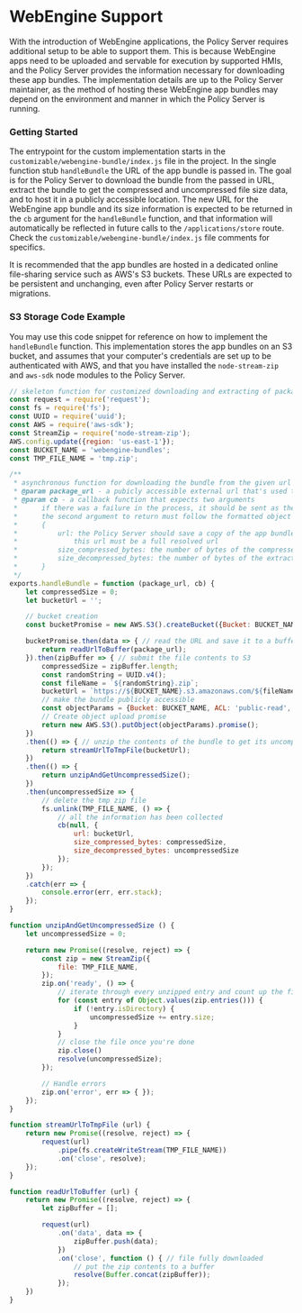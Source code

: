 # WebEngine Support

With the introduction of WebEngine applications, the Policy Server requires additional setup to be able to support them. This is because WebEngine apps need to be uploaded and servable for execution by supported HMIs, and the Policy Server provides the information necessary for downloading these app bundles. The implementation details are up to the Policy Server maintainer, as the method of hosting these WebEngine app bundles may depend on the environment and manner in which the Policy Server is running. 

### Getting Started
The entrypoint for the custom implementation starts in the `customizable/webengine-bundle/index.js` file in the project. In the single function stub `handleBundle` the URL of the app bundle is passed in. The goal is for the Policy Server to download the bundle from the passed in URL, extract the bundle to get the compressed and uncompressed file size data, and to host it in a publicly accessible location. The new URL for the WebEngine app bundle and its size information is expected to be returned in the `cb` argument for the `handleBundle` function, and that information will automatically be reflected in future calls to the `/applications/store` route. Check the `customizable/webengine-bundle/index.js` file comments for specifics.

It is recommended that the app bundles are hosted in a dedicated online file-sharing service such as AWS's S3 buckets. These URLs are expected to be persistent and unchanging, even after Policy Server restarts or migrations. 

### S3 Storage Code Example
You may use this code snippet for reference on how to implement the `handleBundle` function. This implementation stores the app bundles on an S3 bucket, and assumes that your computer's credentials are set up to be authenticated with AWS, and that you have installed the `node-stream-zip` and `aws-sdk` node modules to the Policy Server.

```js
// skeleton function for customized downloading and extracting of package information
const request = require('request');
const fs = require('fs');
const UUID = require('uuid');
const AWS = require('aws-sdk');
const StreamZip = require('node-stream-zip');
AWS.config.update({region: 'us-east-1'});
const BUCKET_NAME = 'webengine-bundles';
const TMP_FILE_NAME = 'tmp.zip';

/**
 * asynchronous function for downloading the bundle from the given url and extracting its size information
 * @param package_url - a pubicly accessible external url that's used to download the bundle onto the Policy Server
 * @param cb - a callback function that expects two arguments
 *      if there was a failure in the process, it should be sent as the first argument. the Policy Server will log it
 *      the second argument to return must follow the formatted object below
 *      {
 *          url: the Policy Server should save a copy of the app bundle somewhere publicly accessible
 *              this url must be a full resolved url
 *          size_compressed_bytes: the number of bytes of the compressed downloaded bundle
 *          size_decompressed_bytes: the number of bytes of the extracted downloaded bundle
 *      }
 */
exports.handleBundle = function (package_url, cb) {
    let compressedSize = 0;
    let bucketUrl = '';

    // bucket creation
    const bucketPromise = new AWS.S3().createBucket({Bucket: BUCKET_NAME, ACL: 'public-read'}).promise();

    bucketPromise.then(data => { // read the URL and save it to a buffer variable
        return readUrlToBuffer(package_url);
    }).then(zipBuffer => { // submit the file contents to S3
        compressedSize = zipBuffer.length;
        const randomString = UUID.v4();
        const fileName = `${randomString}.zip`;
        bucketUrl = `https://${BUCKET_NAME}.s3.amazonaws.com/${fileName}`;
        // make the bundle publicly accessible
        const objectParams = {Bucket: BUCKET_NAME, ACL: 'public-read', Key: fileName, Body: zipBuffer};
        // Create object upload promise
        return new AWS.S3().putObject(objectParams).promise();
    })
    .then(() => { // unzip the contents of the bundle to get its uncompressed data information
        return streamUrlToTmpFile(bucketUrl);
    })
    .then(() => {
        return unzipAndGetUncompressedSize();
    })
    .then(uncompressedSize => {
        // delete the tmp zip file
        fs.unlink(TMP_FILE_NAME, () => {
            // all the information has been collected
            cb(null, {
                url: bucketUrl,
                size_compressed_bytes: compressedSize,
                size_decompressed_bytes: uncompressedSize
            });
        });
    })
    .catch(err => {
        console.error(err, err.stack);
    });
}

function unzipAndGetUncompressedSize () {
    let uncompressedSize = 0;

    return new Promise((resolve, reject) => {
        const zip = new StreamZip({
            file: TMP_FILE_NAME,
        });
        zip.on('ready', () => {
            // iterate through every unzipped entry and count up the file sizes
            for (const entry of Object.values(zip.entries())) {
                if (!entry.isDirectory) {
                    uncompressedSize += entry.size;
                }
            }
            // close the file once you're done
            zip.close()
            resolve(uncompressedSize);
        });

        // Handle errors
        zip.on('error', err => { });
    });
}

function streamUrlToTmpFile (url) {
    return new Promise((resolve, reject) => {
        request(url)
            .pipe(fs.createWriteStream(TMP_FILE_NAME))
            .on('close', resolve);
    });
}

function readUrlToBuffer (url) {
    return new Promise((resolve, reject) => {
        let zipBuffer = [];

        request(url)
            .on('data', data => {
                zipBuffer.push(data);
            })
            .on('close', function () { // file fully downloaded
                // put the zip contents to a buffer 
                resolve(Buffer.concat(zipBuffer));
            });
    })
}

```